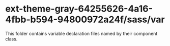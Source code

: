 # ext-theme-gray-64255626-4a16-4fbb-b594-94800972a24f/sass/var

This folder contains variable declaration files named by their component class.
